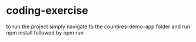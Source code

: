 # coding-exercise

to run the project simply navigate to the countires-demo-app folder and run npm install followed by npm run
